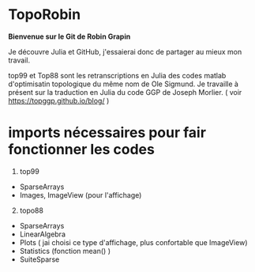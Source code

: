 # TopoRobin

**Bienvenue sur le Git de Robin Grapin**

Je découvre Julia et GitHub, j'essaierai donc de partager au mieux mon travail.

top99 et Top88 sont les retranscriptions en Julia des codes matlab d'optimisatin topologique du même nom de Ole Sigmund.
Je travaille à présent sur la traduction en Julia du code GGP de Joseph Morlier.
( voir https://topggp.github.io/blog/ )

# imports nécessaires pour fair fonctionner les codes

1. top99
  + SparseArrays
  + Images, ImageView (pour l'affichage)
2. topo88
  + SparseArrays
  + LinearAlgebra
  + Plots  ( jai choisi ce type d'affichage, plus confortable que ImageView)
  + Statistics (fonction mean() )
  + SuiteSparse




